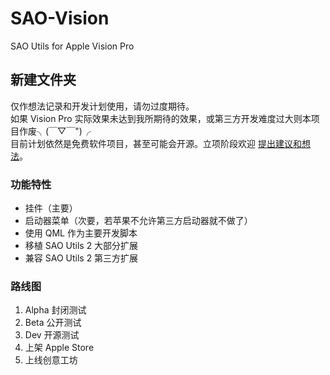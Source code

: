 # SAO-Vision
SAO Utils for Apple Vision Pro

## 新建文件夹
仅作想法记录和开发计划使用，请勿过度期待。\
如果 Vision Pro 实际效果未达到我所期待的效果，或第三方开发难度过大则本项目作废╮(￣▽￣")╭\
目前计划依然是免费软件项目，甚至可能会开源。立项阶段欢迎 [提出建议和想法](/issues)。

### 功能特性
- 挂件（主要）
- 启动器菜单（次要，若苹果不允许第三方启动器就不做了）
- 使用 QML 作为主要开发脚本
- 移植 SAO Utils 2 大部分扩展
- 兼容 SAO Utils 2 第三方扩展

### 路线图
1. Alpha 封闭测试
1. Beta 公开测试
1. Dev 开源测试
1. 上架 Apple Store
1. 上线创意工坊
